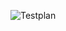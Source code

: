 ![Testplan](https://user-images.githubusercontent.com/49954792/132477555-a6cd3689-5701-4b89-95b4-728268fe7623.PNG)

